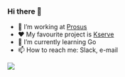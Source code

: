 ### Hi there 👋

<!--
**theofpa/theofpa** is a ✨ _special_ ✨ repository because its `README.md` (this file) appears on your GitHub profile.

Here are some ideas to get you started:
-->
- 🔭 I’m working at [Prosus](https://www.prosus.com)
- ❤️ My favourite project is [Kserve](https://github.com/kserve/kserve)
- 🌱 I’m currently learning Go
- 📫 How to reach me: Slack, e-mail

![](https://komarev.com/ghpvc/?username=theofpa)
